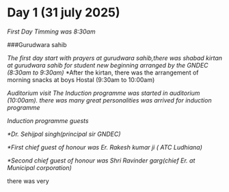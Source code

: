 # Day 1 (31 july 2025)
_First Day Timming was 8:30am_

###Gurudwara sahib

*The first day start with prayers at gurudwara sahib,there was shabad kirtan at gurudwara sahib for student new beginning arranged by the GNDEC (8:30am to 9:30am)*
*After the kirtan, there was the arrangement of morning snacks at boys Hostal (9:30am to 10:00am)

_Auditorium visit_
*The Induction programme was started in auditorium (10:00am). there was many great personalities was arrived for induction programme*

_Induction programme guests_

_*Dr. Sehijpal singh(principal sir GNDEC)_

_*First chief guest of honour was Er. Rakesh kumar ji ( ATC Ludhiana)_

_*Second chief guest of honour was Shri Ravinder garg(chief Er. at Municipal corporation)_

there was very 


